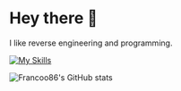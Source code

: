 # Hey there 👋

I like reverse engineering and programming. 

[![My Skills](https://skillicons.dev/icons?i=python,php,lua,cpp,html,css)](https://skillicons.dev)

![Francoo86's GitHub stats](https://github-readme-stats.vercel.app/api?username=fijisnotavailable&show_icons=true&theme=merko)
